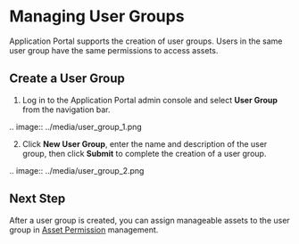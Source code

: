 # Managing User Groups

Application Portal supports the creation of user groups. Users in the same user group have the same permissions to access assets.

## Create a User Group

1. Log in to the Application Portal admin console and select **User Group** from the navigation bar.

  .. image:: ../media/user_group_1.png

2. Click  **New User Group**, enter the name and description of the user group, then click **Submit** to complete the creation of a user group.

  .. image:: ../media/user_group_2.png

## Next Step

After a user group is created, you can assign manageable assets to the user group in [Asset Permission](managing_asset_permission#asset_assign) management.

<!-- end -->
